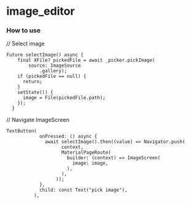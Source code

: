 # image_editor

### How to use

[](c:/Users/quang/Downloads/121001352417465347.mp4)

// Select image
```
Future selectImage() async {
    final XFile? pickedFile = await _picker.pickImage(
        source: ImageSource
            .gallery); 
    if (pickedFile == null) {
      return;
    }
    setState(() {
      image = File(pickedFile.path);
    });
  }
```
// Navigate ImageScreen
```
TextButton(
            onPressed: () async {
              await selectImage().then((value) => Navigator.push(
                    context,
                    MaterialPageRoute(
                      builder: (context) => ImageScreen(
                        image: image,
                      ),
                    ),
                  ));
            },
            child: const Text("pick image"),
          ),
 ```

